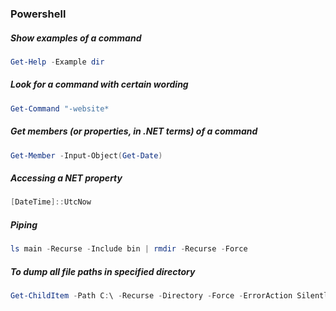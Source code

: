 ### Powershell

##### Show examples of a command

```ps1
Get-Help -Example dir
```

##### Look for a command with certain wording

```ps1
Get-Command "-website*
```

##### Get members (or properties, in .NET terms) of a command

```ps1
Get-Member -Input-Object(Get-Date)
```

##### Accessing a NET property

```ps1
[DateTime]::UtcNow
```

##### Piping

```ps1
ls main -Recurse -Include bin | rmdir -Recurse -Force
```

##### To dump all file paths in specified directory

```ps1
Get-ChildItem -Path C:\ -Recurse -Directory -Force -ErrorAction SilentlyContinue | Select-Object FullName
```
